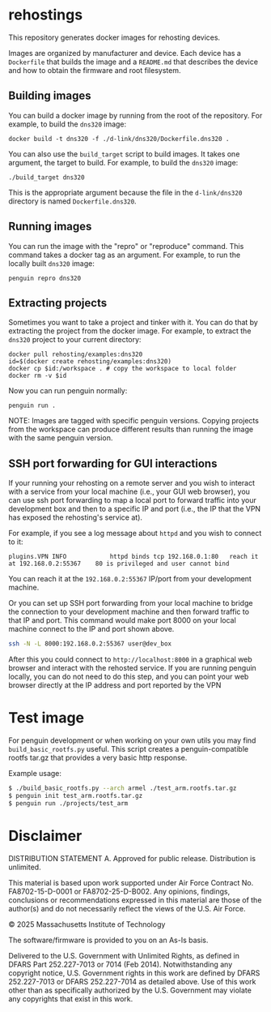 # rehostings

This repository generates docker images for rehosting devices.

Images are organized by manufacturer and device. Each device has a `Dockerfile` that builds the image and a `README.md` that describes the device and how to obtain the firmware and root filesystem.

## Building images

You can build a docker image by running from the root of the repository. For example, to build the `dns320` image:
```
docker build -t dns320 -f ./d-link/dns320/Dockerfile.dns320 .
```

You can also use the `build_target` script to build images. It takes one argument, the target to build. For example, to build the `dns320` image:
```
./build_target dns320
```

This is the appropriate argument because the file in the `d-link/dns320` directory is named `Dockerfile.dns320`.

## Running images

You can run the image with the "repro" or "reproduce" command. This command takes a docker tag as an argument. For example, to run the locally built `dns320` image:
```
penguin repro dns320
```

## Extracting projects

Sometimes you want to take a project and tinker with it. You can do that by extracting the project from the docker image. For example, to extract the `dns320` project to your current directory:
```
docker pull rehosting/examples:dns320
id=$(docker create rehosting/examples:dns320)
docker cp $id:/workspace . # copy the workspace to local folder
docker rm -v $id
```

Now you can run penguin normally:
```
penguin run .
```

NOTE: Images are tagged with specific penguin versions. Copying projects from the workspace can produce different results than running the image with the same penguin version.


## SSH port forwarding for GUI interactions

If your running your rehosting on a remote server and you wish to interact with a service from your local machine (i.e., your GUI web browser), you can use ssh port forwarding to map a local port to forward traffic into your development box and then to a specific IP and port (i.e., the IP that the VPN has exposed the rehosting's service at).

For example, if you see a log message about `httpd` and you wish to connect to it:


```
plugins.VPN INFO            httpd binds tcp 192.168.0.1:80   reach it at 192.168.0.2:55367    80 is privileged and user cannot bind
```

You can reach it at the `192.168.0.2:55367` IP/port from your development machine.

Or you can set up SSH port forwarding from your local machine to bridge the connection to your development machine and then forward traffic to that IP and port. This command would make port 8000 on your local machine connect to the IP and port shown above.

```sh
ssh -N -L 8000:192.168.0.2:55367 user@dev_box
```

After this you could connect to `http://localhost:8000` in a graphical web browser and interact with the rehosted service. If you are running penguin locally, you can do not need to do this step, and you can point your web browser directly at the IP address and port reported by the VPN

# Test image

For penguin development or when working on your own utils you may find `build_basic_rootfs.py` useful.  This script creates a penguin-compatible rootfs tar.gz that provides a very basic http response.

Example usage:
```sh
$ ./build_basic_rootfs.py --arch armel ./test_arm.rootfs.tar.gz
$ penguin init test_arm.rootfs.tar.gz
$ penguin run ./projects/test_arm
```

# Disclaimer

DISTRIBUTION STATEMENT A. Approved for public release. Distribution is unlimited.

This material is based upon work supported under Air Force Contract No. FA8702-15-D-0001 or FA8702-25-D-B002. Any opinions, findings, conclusions or recommendations expressed in this material are those of the author(s) and do not necessarily reflect the views of the U.S. Air Force.

© 2025 Massachusetts Institute of Technology

The software/firmware is provided to you on an As-Is basis.

Delivered to the U.S. Government with Unlimited Rights, as defined in DFARS Part 252.227-7013 or 7014 (Feb 2014). Notwithstanding any copyright notice, U.S. Government rights in this work are defined by DFARS 252.227-7013 or DFARS 252.227-7014 as detailed above. Use of this work other than as specifically authorized by the U.S. Government may violate any copyrights that exist in this work.
